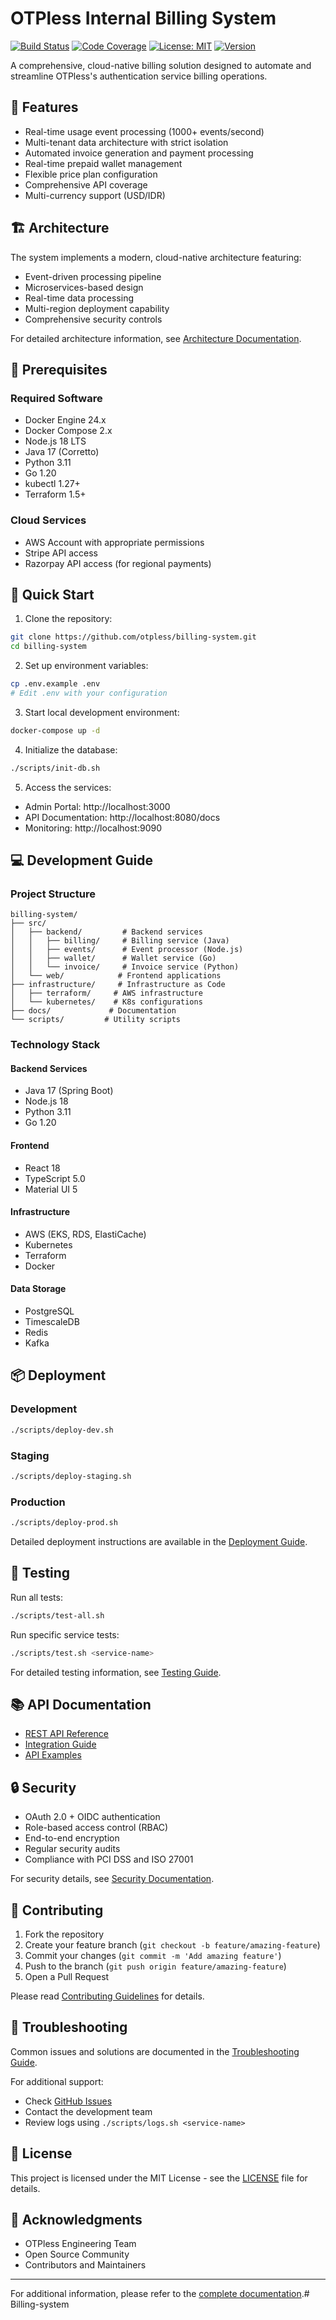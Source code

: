 # OTPless Internal Billing System

[![Build Status](https://github.com/otpless/billing-system/workflows/CI/badge.svg)](https://github.com/otpless/billing-system/actions)
[![Code Coverage](https://codecov.io/gh/otpless/billing-system/branch/main/graph/badge.svg)](https://codecov.io/gh/otpless/billing-system)
[![License: MIT](https://img.shields.io/badge/License-MIT-yellow.svg)](https://opensource.org/licenses/MIT)
[![Version](https://img.shields.io/github/package-json/v/otpless/billing-system)](https://github.com/otpless/billing-system)

A comprehensive, cloud-native billing solution designed to automate and streamline OTPless's authentication service billing operations.

## 🌟 Features

- Real-time usage event processing (1000+ events/second)
- Multi-tenant data architecture with strict isolation
- Automated invoice generation and payment processing
- Real-time prepaid wallet management
- Flexible price plan configuration
- Comprehensive API coverage
- Multi-currency support (USD/IDR)

## 🏗️ Architecture

The system implements a modern, cloud-native architecture featuring:

- Event-driven processing pipeline
- Microservices-based design
- Real-time data processing
- Multi-region deployment capability
- Comprehensive security controls

For detailed architecture information, see [Architecture Documentation](./docs/architecture.md).

## 🚀 Prerequisites

### Required Software

- Docker Engine 24.x
- Docker Compose 2.x
- Node.js 18 LTS
- Java 17 (Corretto)
- Python 3.11
- Go 1.20
- kubectl 1.27+
- Terraform 1.5+

### Cloud Services

- AWS Account with appropriate permissions
- Stripe API access
- Razorpay API access (for regional payments)

## 🏃 Quick Start

1. Clone the repository:
```bash
git clone https://github.com/otpless/billing-system.git
cd billing-system
```

2. Set up environment variables:
```bash
cp .env.example .env
# Edit .env with your configuration
```

3. Start local development environment:
```bash
docker-compose up -d
```

4. Initialize the database:
```bash
./scripts/init-db.sh
```

5. Access the services:
- Admin Portal: http://localhost:3000
- API Documentation: http://localhost:8080/docs
- Monitoring: http://localhost:9090

## 💻 Development Guide

### Project Structure
```
billing-system/
├── src/
│   ├── backend/         # Backend services
│   │   ├── billing/     # Billing service (Java)
│   │   ├── events/      # Event processor (Node.js)
│   │   ├── wallet/      # Wallet service (Go)
│   │   └── invoice/     # Invoice service (Python)
│   └── web/            # Frontend applications
├── infrastructure/     # Infrastructure as Code
│   ├── terraform/     # AWS infrastructure
│   └── kubernetes/    # K8s configurations
├── docs/             # Documentation
└── scripts/         # Utility scripts
```

### Technology Stack

#### Backend Services
- Java 17 (Spring Boot)
- Node.js 18
- Python 3.11
- Go 1.20

#### Frontend
- React 18
- TypeScript 5.0
- Material UI 5

#### Infrastructure
- AWS (EKS, RDS, ElastiCache)
- Kubernetes
- Terraform
- Docker

#### Data Storage
- PostgreSQL
- TimescaleDB
- Redis
- Kafka

## 📦 Deployment

### Development
```bash
./scripts/deploy-dev.sh
```

### Staging
```bash
./scripts/deploy-staging.sh
```

### Production
```bash
./scripts/deploy-prod.sh
```

Detailed deployment instructions are available in the [Deployment Guide](./docs/deploy.md).

## 🧪 Testing

Run all tests:
```bash
./scripts/test-all.sh
```

Run specific service tests:
```bash
./scripts/test.sh <service-name>
```

For detailed testing information, see [Testing Guide](./docs/test.md).

## 📚 API Documentation

- [REST API Reference](./docs/api/README.md)
- [Integration Guide](./docs/integration/README.md)
- [API Examples](./docs/api/examples.md)

## 🔒 Security

- OAuth 2.0 + OIDC authentication
- Role-based access control (RBAC)
- End-to-end encryption
- Regular security audits
- Compliance with PCI DSS and ISO 27001

For security details, see [Security Documentation](./docs/security.md).

## 🤝 Contributing

1. Fork the repository
2. Create your feature branch (`git checkout -b feature/amazing-feature`)
3. Commit your changes (`git commit -m 'Add amazing feature'`)
4. Push to the branch (`git push origin feature/amazing-feature`)
5. Open a Pull Request

Please read [Contributing Guidelines](./CONTRIBUTING.md) for details.

## 🔧 Troubleshooting

Common issues and solutions are documented in the [Troubleshooting Guide](./docs/troubleshooting.md).

For additional support:
- Check [GitHub Issues](https://github.com/otpless/billing-system/issues)
- Contact the development team
- Review logs using `./scripts/logs.sh <service-name>`

## 📄 License

This project is licensed under the MIT License - see the [LICENSE](LICENSE) file for details.

## 🙏 Acknowledgments

- OTPless Engineering Team
- Open Source Community
- Contributors and Maintainers

---

For additional information, please refer to the [complete documentation](./docs).# Billing-system
